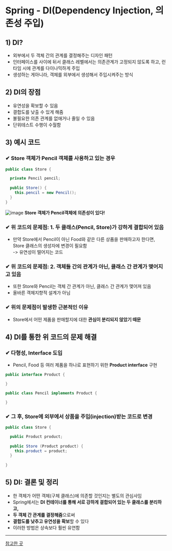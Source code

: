 # Spring - DI(Dependency Injection, 의존성 주입)
## 1) DI?
- 외부에서 두 객체 간의 관계를 결정해주는 디자인 패턴
- 인터페이스를 사이에 뒤서 클래스 레벨에서는 의존관계가 고정되지 않도록 하고, 런타임 시에 관계를 다이나믹하게 주입
- 생성하는 게아니라, 객체를 외부에서 생성해서 주입시켜주는 방식

## 2) DI의 장점
- 유연성을 확보할 수 있음
- 결합도를 낮출 수 있게 해줌
- 불필요한 의존 관계를 없애거나 줄일 수 있음
- 단위테스트 수행이 수월함

## 3) 예시 코드
### ✔ Store 객체가 Pencil 객체를 사용하고 있는 경우
```java
public class Store {

  private Pencil pencil;
  
  public Store() {
    this.pencil = new Pencil();
  }
}
```
![image](https://user-images.githubusercontent.com/52986346/153413431-d85c3db4-c599-41e1-b1a9-3486da5e18bc.png)
**Store 객체가 Pencil객체에 의존성이 있다!**

### ✔ 위 코드의 문제점: 1. 두 클래스(Pencil, Store)가 강하게 결합되어 있음
- 만약 Store에서 Pencil이 아닌 Food와 같은 다른 상품을 판매하고자 한다면, Store 클래스의 생성자에 변경이 필요함<br>
  -> 유연성이 떨어지는 코드

### ✔ 위 코드의 문제점: 2. 객체들 간의 관계가 아닌, 클래스 간 관계가 맺어지고 있음
- 또한 Store와 Pencil는 객체 간 관계가 아닌, 클래스 간 관계가 맺어져 있음
- 올바른 객체지향적 설계가 아님

### ✔ 위의 문제점이 발생한 근본적인 이유
- Store에서 어떤 제품을 판매할지에 대한 **관심이 분리되지 않았기 때문**

## 4) DI를 통한 위 코드의 문제 해결
### ✔ 다형성, Interface 도입
- Pencil, Food 등 여러 제품을 하나로 표현하기 위한 **Product interface** 구현
```java
public interface Product {

}
```

```java
public class Pencil implements Product {

}
```

### ✔ 그 후, Store에 외부에서 상품을 주입(injection)받는 코드로 변경
```java
public class Store {

  public Product product;
  
  public Store (Product product) {
    this.product = product;
  }
  
}
```

## 5) DI: 결론 및 정리
- 한 객체가 어떤 객체(구체 클래스)에 의존할 것인지는 별도의 관심사임
- Spring에서는 **DI 컨테이너를 통해 서로 강하게 결합되어 있는 두 클래스를 분리하고,**
- **두 객체 간 관계를 결정해줌**으로써
- **결합도를 낮추고 유연성을 확보**할 수 있다
- 이러한 방법은 상속보다 훨씬 유연함

___
[참고한 곳](https://mangkyu.tistory.com/150)
